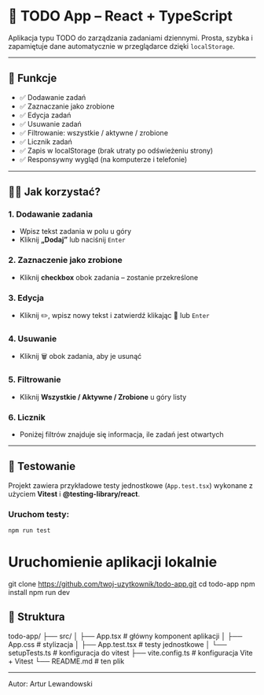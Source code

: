 # 📝 TODO App – React + TypeScript

Aplikacja typu TODO do zarządzania zadaniami dziennymi. Prosta, szybka i zapamiętuje dane automatycznie w przeglądarce dzięki `localStorage`.

---

## 🚀 Funkcje

- ✅ Dodawanie zadań
- ✅ Zaznaczanie jako zrobione
- ✅ Edycja zadań
- ✅ Usuwanie zadań
- ✅ Filtrowanie: wszystkie / aktywne / zrobione
- ✅ Licznik zadań
- ✅ Zapis w localStorage (brak utraty po odświeżeniu strony)
- ✅ Responsywny wygląd (na komputerze i telefonie)

---

## 🧑‍💻 Jak korzystać?

### 1. Dodawanie zadania

- Wpisz tekst zadania w polu u góry
- Kliknij **„Dodaj”** lub naciśnij `Enter`

### 2. Zaznaczenie jako zrobione

- Kliknij **checkbox** obok zadania – zostanie przekreślone

### 3. Edycja

- Kliknij ✏️, wpisz nowy tekst i zatwierdź klikając 💾 lub `Enter`

### 4. Usuwanie

- Kliknij 🗑️ obok zadania, aby je usunąć

### 5. Filtrowanie

- Kliknij **Wszystkie / Aktywne / Zrobione** u góry listy

### 6. Licznik

- Poniżej filtrów znajduje się informacja, ile zadań jest otwartych

---

## 🧪 Testowanie

Projekt zawiera przykładowe testy jednostkowe (`App.test.tsx`) wykonane z użyciem **Vitest** i **@testing-library/react**.

### Uruchom testy:

```bash
npm run test
```

# Uruchomienie aplikacji lokalnie

git clone https://github.com/twoj-uzytkownik/todo-app.git
cd todo-app
npm install
npm run dev

## 📂 Struktura

todo-app/
├── src/
│ ├── App.tsx # główny komponent aplikacji
│ ├── App.css # stylizacja
│ ├── App.test.tsx # testy jednostkowe
│ └── setupTests.ts # konfiguracja do vitest
├── vite.config.ts # konfiguracja Vite + Vitest
└── README.md # ten plik

---

Autor: Artur Lewandowski
